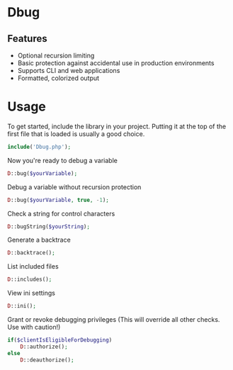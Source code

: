 # Dbug

## Features

* Optional recursion limiting
* Basic protection against accidental use in production environments
* Supports CLI and web applications
* Formatted, colorized output

# Usage

To get started, include the library in your project. Putting it at the top of the first file that is loaded is usually a good choice.

```php
include('Dbug.php');
```

Now you're ready to debug a variable

```php
D::bug($yourVariable);
```

Debug a variable without recursion protection

```php
D::bug($yourVariable, true, -1);
```

Check a string for control characters

```php
D::bugString($yourString);
```

Generate a backtrace

```php
D::backtrace();
```

List included files

```php
D::includes();
```

View ini settings

```php
D::ini();
```

Grant or revoke debugging privileges (This will override all other checks. Use with caution!)

```php
if($clientIsEligibleForDebugging)
	D::authorize();
else
	D::deauthorize();
```
